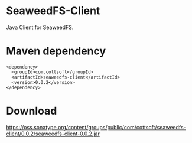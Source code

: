 # SeaweedFS-Client
Java Client for SeaweedFS.

# Maven dependency
```
<dependency>
  <groupId>com.cottsoft</groupId>
  <artifactId>seaweedfs-client</artifactId>
  <version>0.0.2</version>
</dependency>
```

# Download
https://oss.sonatype.org/content/groups/public/com/cottsoft/seaweedfs-client/0.0.2/seaweedfs-client-0.0.2.jar